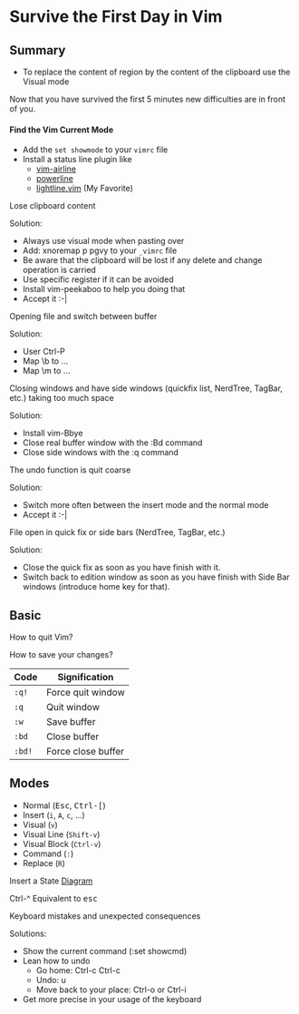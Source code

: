 # Survive the First Day in Vim

## Summary

- To replace the content of region by the content of the clipboard use the Visual mode

Now that you have survived the first 5 minutes new difficulties are in front of you.

#### Find the Vim Current Mode

-   Add the `set showmode` to your `vimrc` file
-   Install a status line plugin like
    - [vim-airline](https://github.com/vim-airline/vim-airline)
    - [powerline](https://github.com/powerline/powerline)
    - [lightline.vim](https://github.com/vim-airline/vim-airline) (My Favorite)

Lose clipboard content

Solution:

-   Always use visual mode when pasting over
-   Add: xnoremap p pgvy to your `_vimrc` file
-   Be aware that the clipboard will be lost if any delete and change
    operation is carried
-   Use specific register if it can be avoided
-   Install vim-peekaboo to help you doing that
-   Accept it :-\|

Opening file and switch between buffer

Solution:

-   User Ctrl-P
-   Map \\b to \...
-   Map \\m to \...

Closing windows and have side windows (quickfix list, NerdTree, TagBar,
etc.) taking too much space

Solution:

-   Install vim-Bbye
-   Close real buffer window with the :Bd command
-   Close side windows with the :q command

The undo function is quit coarse

Solution:

-   Switch more often between the insert mode and the normal mode
-   Accept it :-|

File open in quick fix or side bars (NerdTree, TagBar, etc.)

Solution:

- Close the quick fix as soon as you have finish with it.
- Switch back to edition window as soon as you have finish with Side Bar windows (introduce home key for that).


## Basic

How to quit Vim?

How to save your changes?

| Code   | Signification      |
|--------|--------------------|
| `:q!`  | Force quit window  |
| `:q`   | Quit window        |
| `:w`   | Save buffer        |
| `:bd`  | Close buffer       |
| `:bd!` | Force close buffer |


## Modes

-   Normal (<kbd>Esc</kbd>, <kbd>Ctrl-[</kbd>)
-   Insert (`i`, `A`, `c`, ...)
-   Visual (`v`)
-   Visual Line (`Shift-v`)
-   Visual Block (`Ctrl-v`)
-   Command (`:`)
-   Replace (`R`)

Insert a State [Diagram](Diagram)

Ctrl-\^ Equivalent to <kbd>esc</kbd>

Keyboard mistakes and unexpected consequences

Solutions:

-   Show the current command (:set showcmd)
-   Lean how to undo
    -   Go home: Ctrl-c Ctrl-c
    -   Undo: u
    -   Move back to your place: Ctrl-o or Ctrl-i
-   Get more precise in your usage of the keyboard

<!-- vim: set tw=120 : -->
